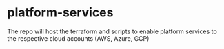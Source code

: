 # platform-services
The repo will host the terraform and scripts to enable platform services to the respective cloud accounts (AWS, Azure, GCP)
